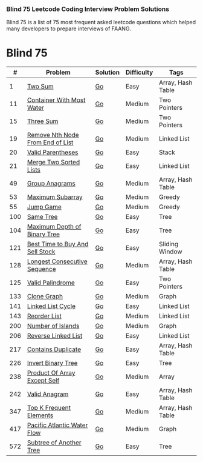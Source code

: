 ### Blind 75 Leetcode Coding Interview Problem Solutions

Blind 75 is a list of 75 most frequent asked leetcode questions which helped many developers to prepare interviews of FAANG.

# Blind 75
| #   | Problem                                                                                             | Solution                                                    | Difficulty | Tags              |
| --- | --------------------------------------------------------------------------------------------------- | ----------------------------------------------------------- | ---------- | ----------------- |
| 1   | [Two Sum](https://leetcode.com/problems/two-sum/)                                                   | [Go](./leetcode/blind75/0001.TwoSum.go)                     | Easy       | Array, Hash Table |
| 11  | [Container With Most Water](https://leetcode.com/problems/container-with-most-water/)               | [Go](./leetcode/blind75/0011.ContainerWithMostWater.go)     | Medium     | Two Pointers      |
| 15  | [Three Sum](https://leetcode.com/problems/3sum/)                                                    | [Go](./leetcode/blind75/0015.ThreeSum.go)                   | Medium     | Two Pointers      |
| 19  | [Remove Nth Node From End of List](https://leetcode.com/problems/remove-nth-node-from-end-of-list/) | [Go](./leetcode/blind75/0019.RemoveNthNodeFromEndOfList.go) | Medium     | Linked List       |
| 20  | [Valid Parentheses](https://leetcode.com/problems/valid-parentheses/)                               | [Go](./leetcode/blind75/0020.ValidParentheses.go)           | Easy       | Stack             |
| 21  | [Merge Two Sorted Lists](https://leetcode.com/problems/merge-two-sorted-lists/)                     | [Go](./leetcode/blind75/0021.MergeTwoSortedLists.go)        | Easy       | Linked List       |
| 49  | [Group Anagrams](https://leetcode.com/problems/group-anagrams/)                                     | [Go](./leetcode/blind75/0049.GroupAnagrams.go)              | Medium     | Array, Hash Table |
| 53  | [Maximum Subarray](https://leetcode.com/problems/maximum-subarray/)                                 | [Go](./leetcode/blind75/0053.MaximumSubarray.go)            | Medium     | Greedy            |
| 55  | [Jump Game](https://leetcode.com/problems/jump-game/)                                               | [Go](./leetcode/blind75/0055.JumpGame.go)                   | Medium     | Greedy            |
| 100 | [Same Tree](https://leetcode.com/problems/same-tree/)                                               | [Go](./leetcode/blind75/0100.SameTree.go)                   | Easy       | Tree              |
| 104 | [Maximum Depth of Binary Tree](https://leetcode.com/problems/maximum-depth-of-binary-tree/)         | [Go](./leetcode/blind75/0104.MaximumDepthOfBinaryTree.go)   | Easy       | Tree              |
| 121 | [Best Time to Buy And Sell Stock](https://leetcode.com/problems/best-time-to-buy-and-sell-stock/)   | [Go](./leetcode/blind75/0121.BestTimeToBuyAndSellStock.go)  | Easy       | Sliding Window    |
| 128 | [Longest Consecutive Sequence](https://leetcode.com/problems/longest-consecutive-sequence/)         | [Go](./leetcode/blind75/0128.LongestConsecutiveSequence.go) | Medium     | Array, Hash Table |
| 125 | [Valid Palindrome](https://leetcode.com/problems/valid-palindrome/)                                 | [Go](./leetcode/blind75/0125.ValidPalindrome.go)            | Easy       | Two Pointers      |
| 133 | [Clone Graph](https://leetcode.com/problems/clone-graph/)                                           | [Go](./leetcode/blind75/0133.CloneGraph.go)                 | Medium     | Graph             |
| 141 | [Linked List Cycle](https://leetcode.com/problems/linked-list-cycle/)                               | [Go](./leetcode/blind75/0141.LinkedListCycle.go)            | Easy       | Linked List       |
| 143 | [Reorder List](https://leetcode.com/problems/reorder-list/)                                         | [Go](./leetcode/blind75/0143.ReorderList.go)                | Medium     | Linked List       |
| 200 | [Number of Islands](https://leetcode.com/problems/number-of-islands/)                               | [Go](./leetcode/blind75/0200.NumberOfIslands.go)            | Medium     | Graph             |
| 206 | [Reverse Linked List](https://leetcode.com/problems/reverse-linked-list/)                           | [Go](./leetcode/blind75/0206.ReverseLinkedList.go)          | Easy       | Linked List       |
| 217 | [Contains Duplicate](https://leetcode.com/problems/contains-duplicate/)                             | [Go](./leetcode/blind75/0217.ContainsDuplicate.go)          | Easy       | Array, Hash Table |
| 226 | [Invert Binary Tree](https://leetcode.com/problems/invert-binary-tree/)                             | [Go](./leetcode/blind75/0226.InvertBinaryTree.go)           | Easy       | Tree              |
| 238 | [Product Of Array Except Self](https://leetcode.com/problems/product-of-array-except-self/)         | [Go](./leetcode/blind75/0238.ProductOfArrayExceptSelf.go)   | Medium     | Array             |
| 242 | [Valid Anagram](https://leetcode.com/problems/valid-anagram/)                                       | [Go](./leetcode/blind75/0242.ValidAnagram.go)               | Easy       | Array, Hash Table |
| 347 | [Top K Frequent Elements](https://leetcode.com/problems/top-k-frequent-elements/)                   | [Go](./leetcode/blind75/0347.TopKFrequentElements.go)       | Medium     | Array, Hash Table |
| 417 | [Pacific Atlantic Water Flow](https://leetcode.com/problems/pacific-atlantic-water-flow/)           | [Go](./leetcode/blind75/0417.PacificAtlanticWaterFlow.go)   | Medium     | Graph             |
| 572 | [Subtree of Another Tree](https://leetcode.com/problems/subtree-of-another-tree/)                   | [Go](./leetcode/blind75/0572.SubtreeOfAnotherTree.go)       | Easy       | Tree              |
